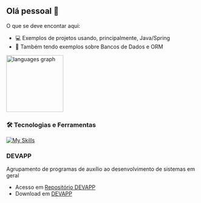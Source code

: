 ## Olá pessoal 👋

O que se deve encontar aqui:

- 💻 Exemplos de projetos usando, principalmente, Java/Spring
- 📃 Também tendo exemplos sobre Bancos de Dados e ORM

<div align="left">
  <img src="https://github-readme-stats.vercel.app/api/top-langs?username=rfdouro&locale=en&hide_title=false&layout=compact&card_width=320&langs_count=5&theme=github_dark&hide_border=true&order=2" height="150" alt="languages graph"  />
</div>

### 🛠 Tecnologias e Ferramentas

[![My Skills](https://skillicons.dev/icons?i=js,vue,quasar.dev,bootstrap,html,java,spring,vscode&theme=light)](https://skillicons.dev)

### DEVAPP

Agrupamento de programas de auxílio ao desenvolvimento de sistemas em geral
* Acesso em [Repositório DEVAPP](https://github.com/rfdouro/DEVAPP)
* Download em [DEVAPP](https://github.com/rfdouro/DEVAPP/archive/refs/heads/master.zip)

<!--
**rfdouro/rfdouro** is a ✨ _special_ ✨ repository because its `README.md` (this file) appears on your GitHub profile.

Here are some ideas to get you started:

- 🔭 I’m currently working on ...
- 🌱 I’m currently learning ...
- 👯 I’m looking to collaborate on ...
- 🤔 I’m looking for help with ...
- 💬 Ask me about ...
- 📫 How to reach me: ...
- 😄 Pronouns: ...
- ⚡ Fun fact: ...
-->
